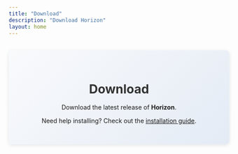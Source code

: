 ```yaml
---
title: "Download"
description: "Download Horizon"
layout: home
---
```


<script setup>
import downloadButt from './componets/downloadBtn.vue'
</script>

<div class="download-container">
  
# Download

Download the latest release of **Horizon**.

<downloadButt />

Need help installing? Check out the [installation guide](docs/guides/install).

</div>

<style lang="scss">
.download-container {
    padding: 2rem;
    background: linear-gradient(135deg, #f9fafc, #e4ebf5);
    border-radius: 8px;
    box-shadow: 0 2px 8px rgba(0, 0, 0, 0.1);
    margin: 2rem auto;
    max-width: 800px;
    text-align: center;
}

.download-container h1 {
    margin-bottom: 1rem;
    color: #333;
}

 
.dark{ 
.download-container {
    padding: 2rem;
    background: linear-gradient(135deg, #292329, #907281);
    border-radius: 8px;
    box-shadow: 0 2px 8px rgba(0, 0, 0, 0.1);
    margin: 2rem auto;
    max-width: 800px;
    text-align: center;
}

.download-container h1 {
    margin-bottom: 1rem;
    color: #ffffff;
}
}
</style>
